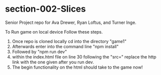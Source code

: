 # section-002-Slices
Senior Project repo for Ava Drewer, Ryan Loftus, and Turner Inge.

To Run game on local device Follow these steps.
  1. Once repo is cloned locally cd into the directory "game1"
  2. Afterwards enter into the command line "npm install"
  3. Followed by "npm run dev"
  4. within the index.html file on line 30 following the "src=" replace the http link with the one given after you run dev.
  5. The begin functionality on the html should take to the game now!
